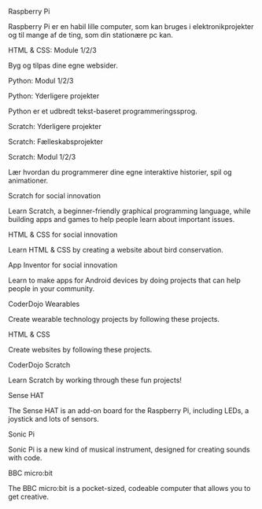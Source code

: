 Raspberry Pi

Raspberry Pi er en habil lille computer, som kan bruges i elektronikprojekter og til mange af de ting, som din stationære pc kan.

HTML & CSS: Module 1/2/3

Byg og tilpas dine egne websider.

Python: Modul 1/2/3

Python: Yderligere projekter

Python er et udbredt tekst-baseret programmeringssprog.

Scratch: Yderligere projekter

Scratch: Fælleskabsprojekter

Scratch: Modul 1/2/3

Lær hvordan du programmerer dine egne interaktive historier, spil og animationer.

Scratch for social innovation

Learn Scratch, a beginner-friendly graphical programming language, while building apps and games to help people learn about important issues.

HTML & CSS for social innovation

Learn HTML & CSS by creating a website about bird conservation.

App Inventor for social innovation

Learn to make apps for Android devices by doing projects that can help people in your community.

CoderDojo Wearables

Create wearable technology projects by following these projects.

HTML & CSS

Create websites by following these projects.

CoderDojo Scratch

Learn Scratch by working through these fun projects!

Sense HAT

The Sense HAT is an add-on board for the Raspberry Pi, including LEDs, a joystick and lots of sensors.

Sonic Pi

Sonic Pi is a new kind of musical instrument, designed for creating sounds with code.

BBC micro:bit

The BBC micro:bit is a pocket-sized, codeable computer that allows you to get creative.